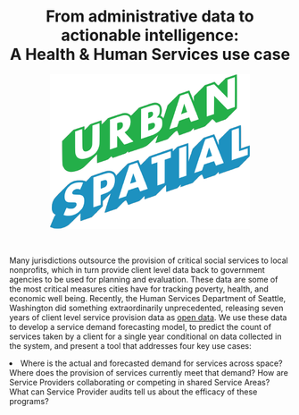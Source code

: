 <div align="center">
  <h1>From administrative data to actionable intelligence:<br>A Health & Human Services use case<br></h1>

  <img src="seattle urban spatial logo-01.png"></img>
</div>

<br>

Many jurisdictions outsource the provision of critical social services to local nonprofits, which in turn provide client level data back to government agencies to be used for planning and evaluation. These data are some of the most critical measures cities have for tracking poverty, health, and economic well being. Recently, the Human Services Department of Seattle, Washington did something extraordinarily unprecedented, releasing seven years of client level service provision data as [open data](https://data.seattle.gov/browse?q=Aging%20and%20Disability%20Services%20-%20Client%20Level%20Data%202016&sortBy=relevance). We use these data to develop a service demand forecasting model, to predict the count of services taken by a client for a single year conditional on data collected in the system, and present a tool that addresses four key use cases:
<li>
Where is the actual and forecasted demand for services across space?
Where does the provision of services currently meet that demand?
How are Service Providers collaborating or competing in shared Service Areas?
What can Service Provider audits tell us about the efficacy of these programs?
</li>
